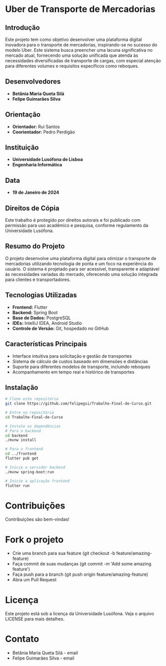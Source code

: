 # Uber de Transporte de Mercadorias

## Introdução

Este projeto tem como objetivo desenvolver uma plataforma digital inovadora para o transporte de mercadorias, inspirando-se no sucesso do modelo Uber. Este sistema busca preencher uma lacuna significativa no mercado atual, fornecendo uma solução unificada que atenda às necessidades diversificadas de transporte de cargas, com especial atenção para diferentes volumes e requisitos específicos como reboques.

## Desenvolvedores

- **Betânia Maria Queta Silá**
- **Felipe Guimarães Silva**

## Orientação

- **Orientador:** Rui Santos
- **Coorientador:** Pedro Perdigão

## Instituição

- **Universidade Lusófona de Lisboa**
- **Engenharia Informática**

## Data

- **19 de Janeiro de 2024**

## Direitos de Cópia

Este trabalho é protegido por direitos autorais e foi publicado com permissão para uso acadêmico e pesquisa, conforme regulamento da Universidade Lusófona.

## Resumo do Projeto

O projeto desenvolve uma plataforma digital para otimizar o transporte de mercadorias utilizando tecnologia de ponta e um foco na experiência do usuário. O sistema é projetado para ser acessível, transparente e adaptável às necessidades variadas do mercado, oferecendo uma solução integrada para clientes e transportadores.

## Tecnologias Utilizadas

- **Frontend:** Flutter
- **Backend:** Spring Boot
- **Base de Dados:** PostgreSQL
- **IDEs:** IntelliJ IDEA, Android Studio
- **Controle de Versão:** Git, hospedado no GitHub

## Características Principais

- Interface intuitiva para solicitação e gestão de transportes
- Sistema de cálculo de custos baseado em dimensões e distâncias
- Suporte para diferentes modelos de transporte, incluindo reboques
- Acompanhamento em tempo real e histórico de transportes

## Instalação

```bash
# Clone este repositório
git clone https://github.com/felipegsi/Trabalho-Final-de-Curso.git

# Entre no repositório
cd Trabalho-Final-de-Curso

# Instale as dependências
# Para o backend
cd backend
./mvnw install

# Para o frontend
cd ../frontend
flutter pub get

# Inicie o servidor backend
./mvnw spring-boot:run

# Inicie a aplicação frontend
flutter run
```

# Contribuições
Contribuições são bem-vindas!

# Fork o projeto
- Crie uma branch para sua feature (git checkout -b feature/amazing-feature)
- Faça commit de suas mudanças (git commit -m 'Add some amazing feature')
- Faça push para a branch (git push origin feature/amazing-feature)
- Abra um Pull Request
# Licença
Este projeto está sob a licença da Universidade Lusófona. Veja o arquivo LICENSE para mais detalhes.

# Contato
- Betânia Maria Queta Silá - email
- Felipe Guimarães Silva - email


